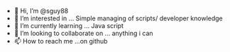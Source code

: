 - 👋 Hi, I’m @sguy88
- 👀 I’m interested in ... Simple managing of scripts/ developer knowledge
- 🌱 I’m currently learning ... Java script
- 💞️ I’m looking to collaborate on ... anything i can
- 📫 How to reach me ...on github

<!---
sguy88/sguy88 is a ✨ special ✨ repository because its `README.md` (this file) appears on your GitHub profile.
You can click the Preview link to take a look at your changes.
--->
